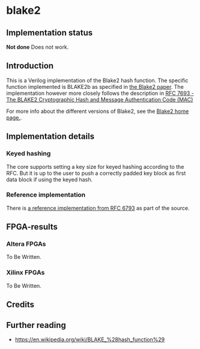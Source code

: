blake2
======

## Implementation status ##
**Not done**
Does not work.


## Introduction ##

This is a Verilog implementation of the Blake2 hash function. The specific
function implemented is BLAKE2b as specified in
[the Blake2 paper](https://blake2.net/blake2.pdf). The implementation however more closely follows the description in
[RFC 7693 - The BLAKE2 Cryptographic Hash and Message Authentication Code (MAC)
](https://tools.ietf.org/html/rfc7693)


For more info about the different versions of Blake2, see the [Blake2
home page.](https://blake2.net).


## Implementation details ##

### Keyed hashing ###
The core supports setting a key size for keyed hashing according to the
RFC. But it is up to the user to push a correctly padded key block as
first data block if using the keyed hash.


### Reference implementation
There is [a reference implementation from RFC 6793](src/ref/) as part of the
source.

## FPGA-results ##

### Altera FPGAs ###

To Be Written.


### Xilinx FPGAs ###

To Be Written.


## Credits ##


## Further reading ##
- https://en.wikipedia.org/wiki/BLAKE_%28hash_function%29
